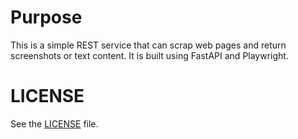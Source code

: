 # Purpose

This is a simple REST service that can scrap web pages and return screenshots
or text content. It is built using FastAPI and Playwright.

# LICENSE

See the [LICENSE](LICENSE) file.
